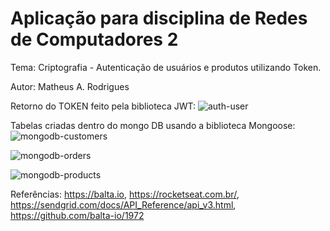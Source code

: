 # Aplicação para disciplina de Redes de Computadores 2

Tema: Criptografia - Autenticação de usuários e produtos utilizando Token.

Autor: Matheus A. Rodrigues

Retorno do TOKEN feito pela biblioteca JWT:
![auth-user](https://user-images.githubusercontent.com/44441198/95138551-e1a63680-0740-11eb-9e1a-9a758066d1dd.PNG)

Tabelas criadas dentro do mongo DB usando a biblioteca Mongoose:
![mongodb-customers](https://user-images.githubusercontent.com/44441198/95138671-292cc280-0741-11eb-83f6-d21706cdf7d5.PNG)

![mongodb-orders](https://user-images.githubusercontent.com/44441198/95138718-49f51800-0741-11eb-9287-ee1027a315d3.PNG)

![mongodb-products](https://user-images.githubusercontent.com/44441198/95138735-5aa58e00-0741-11eb-8ba3-646788ff73ee.PNG)


Referências:  https://balta.io, https://rocketseat.com.br/, https://sendgrid.com/docs/API_Reference/api_v3.html, https://github.com/balta-io/1972